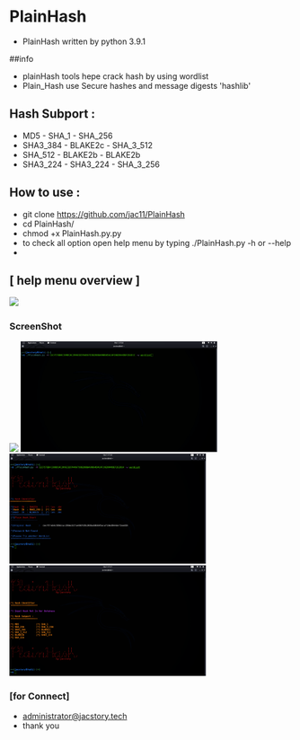 # PlainHash
* PlainHash written by python 3.9.1

##info 
* plainHash tools hepe crack hash by using wordlist
* Plain_Hash use Secure hashes and message digests 'hashlib'
##  Hash Subport : 
* MD5  - SHA_1 - SHA_256
* SHA3_384 - BLAKE2c - SHA_3_512
* SHA_512  - BLAKE2b - BLAKE2b 
* SHA3_224 - SHA3_224  - SHA_3_256
## How to use :
* git clone https://github.com/jac11/PlainHash
* cd PlainHash/
* chmod +x PlainHash.py.py
* to check all  option open help menu by typing ./PlainHash.py -h or --help
* 
##  [ help menu overview ]
 <img src = "images/.png">

### ScreenShot
 <img src = "images/1.dif" width=350> <img src = "images/2.gif" width=350> <img src = "images/3.png" width=350> <img src = "images/4.png" width=350>
  
### [for Connect]
* administrator@jacstory.tech
* thank you 
